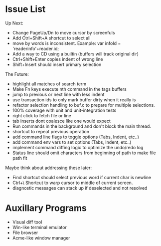 # Issue List

Up Next:

* Change PageUp/Dn to move cursor by screenfuls
* Add Ctrl+Shift+A shortcut to select all
* move by words is inconsistent. Example:
    var infoId = 'readerinfo'+reader.id;
* Add a way to CD using a builtin (buffers will track original dir)
* Ctrl+Shift+Enter copies indent of wrong line
* Shift+Insert should insert primary selection

The Future:

* highlight all matches of search term
* Make Fn keys execute nth command in the tags buffers
* jump to previous or next line with less indent
* use transaction ids to only mark buffer dirty when it really is
* refactor selection handling to buf.c to prepare for multiple selections.
* 100% coverage with unit and unit-integration tests
* right click to fetch file or line
* tab inserts dont coalesce like one would expect
* Run commands in the background and don't block the main thread.
* shortcut to repeat previous operation
* add command line flags to toggle options (Tabs, Indent, etc..)
* add command env vars to set options (Tabs, Indent, etc..)
* implement command diffing logic to optimize the undo/redo log
* Status line should omit characters from beginning of path to make file path fit

Maybe think about addressing these later:

* Find shortcut should select previous word if current char is newline
* Ctrl+\ Shortcut to warp cursor to middle of current screen.
* diagnostic messages can stack up if deselected and not resolved

# Auxillary Programs

* Visual diff tool
* Win-like terminal emulator
* File browser
* Acme-like window manager
